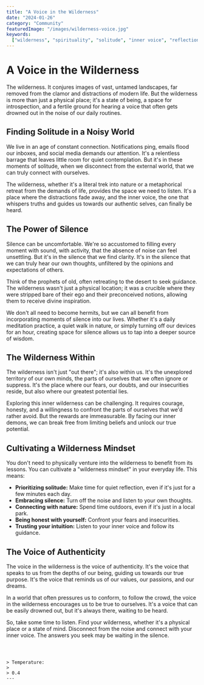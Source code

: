 ```yaml
---
title: "A Voice in the Wilderness"
date: "2024-01-26"
category: "Community"
featuredImage: "/images/wilderness-voice.jpg"
keywords:
  ["wilderness", "spirituality", "solitude", "inner voice", "reflection"]
---
```


# A Voice in the Wilderness

The wilderness. It conjures images of vast, untamed landscapes, far removed from the clamor and distractions of modern life. But the wilderness is more than just a physical place; it's a state of being, a space for introspection, and a fertile ground for hearing a voice that often gets drowned out in the noise of our daily routines.

## Finding Solitude in a Noisy World

We live in an age of constant connection. Notifications ping, emails flood our inboxes, and social media demands our attention. It's a relentless barrage that leaves little room for quiet contemplation. But it's in these moments of solitude, when we disconnect from the external world, that we can truly connect with ourselves.

The wilderness, whether it's a literal trek into nature or a metaphorical retreat from the demands of life, provides the space we need to listen. It's a place where the distractions fade away, and the inner voice, the one that whispers truths and guides us towards our authentic selves, can finally be heard.

## The Power of Silence

Silence can be uncomfortable. We're so accustomed to filling every moment with sound, with activity, that the absence of noise can feel unsettling. But it's in the silence that we find clarity. It's in the silence that we can truly hear our own thoughts, unfiltered by the opinions and expectations of others.

Think of the prophets of old, often retreating to the desert to seek guidance. The wilderness wasn't just a physical location; it was a crucible where they were stripped bare of their ego and their preconceived notions, allowing them to receive divine inspiration.

We don't all need to become hermits, but we can all benefit from incorporating moments of silence into our lives. Whether it's a daily meditation practice, a quiet walk in nature, or simply turning off our devices for an hour, creating space for silence allows us to tap into a deeper source of wisdom.

## The Wilderness Within

The wilderness isn't just "out there"; it's also within us. It's the unexplored territory of our own minds, the parts of ourselves that we often ignore or suppress. It's the place where our fears, our doubts, and our insecurities reside, but also where our greatest potential lies.

Exploring this inner wilderness can be challenging. It requires courage, honesty, and a willingness to confront the parts of ourselves that we'd rather avoid. But the rewards are immeasurable. By facing our inner demons, we can break free from limiting beliefs and unlock our true potential.

## Cultivating a Wilderness Mindset

You don't need to physically venture into the wilderness to benefit from its lessons. You can cultivate a "wilderness mindset" in your everyday life. This means:

- **Prioritizing solitude:** Make time for quiet reflection, even if it's just for a few minutes each day.
- **Embracing silence:** Turn off the noise and listen to your own thoughts.
- **Connecting with nature:** Spend time outdoors, even if it's just in a local park.
- **Being honest with yourself:** Confront your fears and insecurities.
- **Trusting your intuition:** Listen to your inner voice and follow its guidance.

## The Voice of Authenticity

The voice in the wilderness is the voice of authenticity. It's the voice that speaks to us from the depths of our being, guiding us towards our true purpose. It's the voice that reminds us of our values, our passions, and our dreams.

In a world that often pressures us to conform, to follow the crowd, the voice in the wilderness encourages us to be true to ourselves. It's a voice that can be easily drowned out, but it's always there, waiting to be heard.

So, take some time to listen. Find your wilderness, whether it's a physical place or a state of mind. Disconnect from the noise and connect with your inner voice. The answers you seek may be waiting in the silence.

```



> Temperature:
>
> 0.4
---

```
